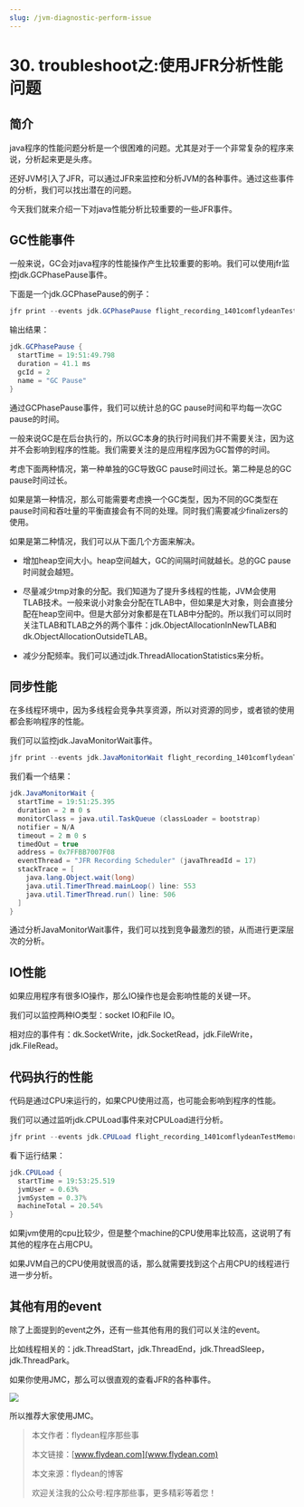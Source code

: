 ```yaml
---
slug: /jvm-diagnostic-perform-issue
---
```


# 30. troubleshoot之:使用JFR分析性能问题

## 简介

java程序的性能问题分析是一个很困难的问题。尤其是对于一个非常复杂的程序来说，分析起来更是头疼。

还好JVM引入了JFR，可以通过JFR来监控和分析JVM的各种事件。通过这些事件的分析，我们可以找出潜在的问题。

今天我们就来介绍一下对java性能分析比较重要的一些JFR事件。

## GC性能事件

一般来说，GC会对java程序的性能操作产生比较重要的影响。我们可以使用jfr监控jdk.GCPhasePause事件。 

下面是一个jdk.GCPhasePause的例子：

~~~java
jfr print --events jdk.GCPhasePause flight_recording_1401comflydeanTestMemoryLeak89268.jfr
~~~

输出结果：

~~~java
jdk.GCPhasePause {
  startTime = 19:51:49.798
  duration = 41.1 ms
  gcId = 2
  name = "GC Pause"
}
~~~

通过GCPhasePause事件，我们可以统计总的GC pause时间和平均每一次GC pause的时间。

一般来说GC是在后台执行的，所以GC本身的执行时间我们并不需要关注，因为这并不会影响到程序的性能。我们需要关注的是应用程序因为GC暂停的时间。

考虑下面两种情况，第一种单独的GC导致GC pause时间过长。第二种是总的GC pause时间过长。

如果是第一种情况，那么可能需要考虑换一个GC类型，因为不同的GC类型在pause时间和吞吐量的平衡直接会有不同的处理。同时我们需要减少finalizers的使用。

如果是第二种情况，我们可以从下面几个方面来解决。

* 增加heap空间大小。heap空间越大，GC的间隔时间就越长。总的GC pause时间就会越短。

* 尽量减少tmp对象的分配。我们知道为了提升多线程的性能，JVM会使用TLAB技术。一般来说小对象会分配在TLAB中，但如果是大对象，则会直接分配在heap空间中。但是大部分对象都是在TLAB中分配的。所以我们可以同时关注TLAB和TLAB之外的两个事件：jdk.ObjectAllocationInNewTLAB和dk.ObjectAllocationOutsideTLAB。

* 减少分配频率。我们可以通过jdk.ThreadAllocationStatistics来分析。

## 同步性能

在多线程环境中，因为多线程会竞争共享资源，所以对资源的同步，或者锁的使用都会影响程序的性能。

我们可以监控jdk.JavaMonitorWait事件。

~~~java
jfr print --events jdk.JavaMonitorWait flight_recording_1401comflydeanTestMemoryLeak89268.jfr
~~~

我们看一个结果：

~~~java
jdk.JavaMonitorWait {
  startTime = 19:51:25.395
  duration = 2 m 0 s
  monitorClass = java.util.TaskQueue (classLoader = bootstrap)
  notifier = N/A
  timeout = 2 m 0 s
  timedOut = true
  address = 0x7FFBB7007F08
  eventThread = "JFR Recording Scheduler" (javaThreadId = 17)
  stackTrace = [
    java.lang.Object.wait(long)
    java.util.TimerThread.mainLoop() line: 553
    java.util.TimerThread.run() line: 506
  ]
}
~~~

通过分析JavaMonitorWait事件，我们可以找到竞争最激烈的锁，从而进行更深层次的分析。

## IO性能

如果应用程序有很多IO操作，那么IO操作也是会影响性能的关键一环。

我们可以监控两种IO类型：socket IO和File IO。

相对应的事件有：dk.SocketWrite，jdk.SocketRead，jdk.FileWrite，jdk.FileRead。

## 代码执行的性能

代码是通过CPU来运行的，如果CPU使用过高，也可能会影响到程序的性能。

我们可以通过监听jdk.CPULoad事件来对CPULoad进行分析。

~~~java
jfr print --events jdk.CPULoad flight_recording_1401comflydeanTestMemoryLeak89268.jfr
~~~

看下运行结果：

~~~java
jdk.CPULoad {
  startTime = 19:53:25.519
  jvmUser = 0.63%
  jvmSystem = 0.37%
  machineTotal = 20.54%
}
~~~

如果jvm使用的cpu比较少，但是整个machine的CPU使用率比较高，这说明了有其他的程序在占用CPU。

如果JVM自己的CPU使用就很高的话，那么就需要找到这个占用CPU的线程进行进一步分析。

## 其他有用的event

除了上面提到的event之外，还有一些其他有用的我们可以关注的event。

比如线程相关的：jdk.ThreadStart，jdk.ThreadEnd，jdk.ThreadSleep，jdk.ThreadPark。

如果你使用JMC，那么可以很直观的查看JFR的各种事件。

![](https://img-blog.csdnimg.cn/202007052319349.png?x-oss-process=image/watermark,type_ZmFuZ3poZW5naGVpdGk,shadow_0,text_aHR0cDovL3d3dy5mbHlkZWFuLmNvbQ==,size_35,color_8F8F8F,t_70)

所以推荐大家使用JMC。

> 本文作者：flydean程序那些事
> 
> 本文链接：[www.flydean.com](www.flydean.com)
> 
> 本文来源：flydean的博客
> 
> 欢迎关注我的公众号:程序那些事，更多精彩等着您！












